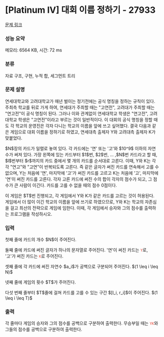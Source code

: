# [Platinum IV] 대회 이름 정하기 - 27933 

[문제 링크](https://www.acmicpc.net/problem/27933) 

### 성능 요약

메모리: 6564 KB, 시간: 72 ms

### 분류

자료 구조, 구현, 누적 합, 세그먼트 트리

### 문제 설명

<p>연세대학교와 고려대학교가 매년 벌이는 정기전에는 공식 명칭을 정하는 규칙이 있다. 주최측 학교를 뒤로 가게 하여, 연세대가 주최할 때는 "고연전", 고려대가 주최할 때는 "연고전"이 공식 명칭이 된다. 그러나 이와 관계없이 연세대학교 학생은 "연고전", 고려대학교 학생은 "고연전"이라고 부르는 것이 일반적이다. 이 대회의 공식 명칭을 정할 때도 각 학교의 운영진은 각자 다니는 학교의 이름을 앞에 쓰고 싶어했다. 결국 다음과 같은 게임으로 대회 이름을 정하기로 하였고, 연세대측 출제자 Y와 고려대측 출제자 K가 맞붙었다. </p>

<p>$N$장의 카드가 일렬로 놓여 있다. 각 카드에는 '연' 또는 '고'와 $10^9$ 이하의 자연수가 써져 있다. 가장 왼쪽에 있는 카드부터 $1$번, $2$번, ... ,$N$번 카드라고 할 때, $l$번부터 $r$까지의 카드 중에서 몇 개의 카드를 순서대로 고른다. 이때, Y와 K는 각각 "연고"와 "고연"이 반복되도록 고른다. 즉 같은 글자가 써진 카드를 연속해서 고를 수 없으며, Y는 처음에 '연', 마지막에 '고'가 써진 카드를 고르고 K는 처음에 '고', 마지막에 '연'이 써진 카드를 고른다. 각자 고른 카드에 써진 수의 합이 각자의 점수가 되고, 그 점수가 큰 사람이 이긴다. 카드를 고를 수 없을 때의 점수 0점이다. </p>

<p>이 게임은 $T$번 진행되고, 각 게임에서 Y와 K가 같은 카드를 고르는 것이 허용된다. 게임에서 더 많이 이긴 학교의 이름을 앞에 쓰기로 하였으므로, Y와 K는 학교의 자존심을 걸고 최선의 전략으로 게임에 임한다. 이때, 각 게임에서 승자와 그의 점수를 출력하는 프로그램을 작성하시오. </p>

### 입력 

 <p>첫째 줄에 카드의 개수 $N$이 주어진다.</p>

<p>둘째 줄에 카드에 써진 글자가 하나의 문자열로 주어진다. '연'이 써진 카드는 <span style="color:#e74c3c;"><code>Y</code></span>로, '고'가 써진 카드는 <span style="color:#e74c3c;"><code>K</code></span>로 주어진다.</p>

<p>셋째 줄에 각 카드에 써진 자연수 $a_i$가 공백으로 구분되어 주어진다. $(1 \leq i \leq N)$</p>

<p>넷째 줄에 게임의 횟수 $T$가 주어진다.</p>

<p>다섯 번째 줄부터 $T$줄에 걸쳐 카드를 고를 수 있는 구간 $[l_i, r_i]$이 주어진다. $(1 \leq i \leq T)$</p>

### 출력 

 <p>각 줄마다 게임의 승자와 그의 점수를 공백으로 구분하여 출력한다. 무승부일 때는 <span style="color:#e74c3c;"><code>YK</code></span>와 그들의 점수를 공백으로 구분하여 출력한다. </p>

